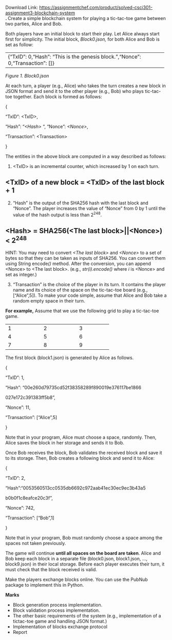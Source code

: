 Download Link: https://assignmentchef.com/product/solved-csci301-assignment3-blockchain-system
<br>
<strong>. </strong>Create a simple blockchain system for playing a tic-tac-toe game between two parties, Alice and Bob.

Both players have an initial block to start their play. Let Alice always start first for simplicity. The initial block, <em>Block0.json,</em> for both Alice and Bob is set as follow:

<table width="479">

 <tbody>

  <tr>

   <td width="479">{“TxID”: 0,“Hash”: “This is the genesis block.”,“Nonce”: 0,“Transaction”: []}</td>

  </tr>

 </tbody>

</table>

<em>Figure 1. Block0.json</em>

At each turn, a player (e.g., Alice) who takes the turn creates a new block in JSON format and send it to the other player (e.g., Bob) who plays tic-tac-toe together. Each block is formed as follows:

{

“TxID”: &lt;TxID&gt;,

“Hash”: “<em>&lt;Hash&gt; </em>“, “Nonce”: <em>&lt;Nonce&gt;</em>,

“Transaction”: &lt;Transaction&gt;

}

The entities in the above block are computed in a way described as follows:

<ol>

 <li>&lt;TxID&gt; is an incremental counter, which increased by 1 on each turn.</li>

</ol>




<h2>&lt;TxID&gt; of a new block = &lt;TxID&gt; of the last block + 1</h2>

<em> </em>

<ol start="2">

 <li>“Hash” is the output of the SHA256 hash with the last block and “Nonce”. The player increases the value of “Nonce” from 0 by 1 until the value of the hash output is less than 2<sup>248</sup>.</li>

</ol>




<h2>&lt;Hash&gt; = SHA256(&lt;The last block&gt;||&lt;Nonce&gt;) &lt; 2<sup>248</sup></h2>




HINT: You may need to convert <em>&lt;The last block&gt;</em> and <em>&lt;Nonce&gt;</em> to a set of bytes so that they can be taken as inputs of SHA256. You can convert them using String encode<em>()</em> method. After the conversion, you can append &lt;Nonce&gt; to &lt;The last block&gt;. (e.g., <em>str(i).encode()</em> where <em>i</em> is &lt;Nonce&gt; and set as integer.) <em> </em>




<ol start="3">

 <li>“Transaction” is the choice of the player in its turn. It contains the player name and its choice of the space on the tic-tac-toe board (e.g., [“Alice”,5]). To make your code simple, assume that Alice and Bob take a random empty space in their turn.</li>

</ol>







<strong>For example,</strong> Assume that we use the following grid to play a tic-tac-toe game.

<table width="274">

 <tbody>

  <tr>

   <td width="95">1</td>

   <td width="95">2</td>

   <td width="85">3</td>

  </tr>

  <tr>

   <td width="95">4</td>

   <td width="95">5</td>

   <td width="85">6</td>

  </tr>

  <tr>

   <td width="95">7</td>

   <td width="95">8</td>

   <td width="85">9</td>

  </tr>

 </tbody>

</table>




The first block (block1.json) is generated by Alice as follows.

{

“TxID”: 1,

“Hash”: “00e260d79735cd52f38358289f890019e376117be1866

027e172c391383ff5b8”,

“Nonce”: 11,

“Transaction”: [“Alice”,5]

}

Note that in your program, Alice must choose a space, randomly. Then, Alice saves the block in her storage and sends it to Bob.




Once Bob receives the block, Bob validates the received block and save it to its storage. Then, Bob creates a following block and send it to Alice:

{

“TxID”: 2,

“Hash”:“0053560513cc0535db6692c972aab41ec30ec9ec3b43a5

b0b0f1c8eafce20c3f”,

“Nonce”: 742,

“Transaction”: [“Bob”,1]

}

Note that in your program, Bob must randomly choose a space among the spaces not taken previously.




The game will continue <strong>until all spaces on the board are taken</strong>. Alice and Bob keep each block in a separate file (block0.json, block1.json, …, block9.json) in their local storage. Before each player executes their turn, it must check that the block received is valid.




Make the players exchange blocks online. You can use the PubNub package to implement this in Python.

<strong>Marks </strong>

<ul>

 <li>Block generation process implementation.</li>

 <li>Block validation process implementation.</li>

 <li>The other basic requirements of the system (e.g., implementation of a tictac-toe game and handling JSON format.)</li>

 <li>Implementation of blocks exchange protocol</li>

 <li>Report</li>

</ul>